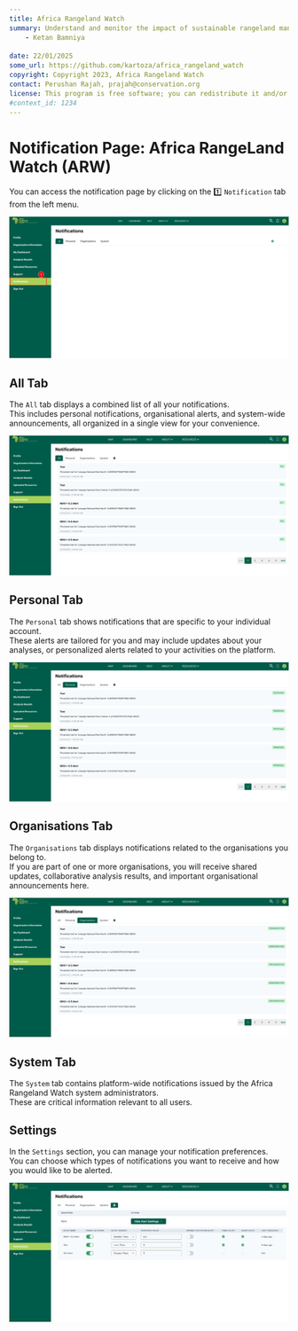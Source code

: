 ```yaml
---
title: Africa Rangeland Watch
summary: Understand and monitor the impact of sustainable rangeland management in Africa.
    - Ketan Bamniya
    
date: 22/01/2025
some_url: https://github.com/kartoza/africa_rangeland_watch
copyright: Copyright 2023, Africa Rangeland Watch
contact: Perushan Rajah, prajah@conservation.org
license: This program is free software; you can redistribute it and/or modify it under the terms of the GNU Affero General Public License as published by the Free Software Foundation; either version 3 of the License, or (at your option) any later version.
#context_id: 1234
---
```


# Notification Page: Africa RangeLand Watch (ARW)

You can access the notification page by clicking on the 1️⃣ `Notification` tab from the left menu.

[![Notification Page](./img/guide-notification-img-1.png)](./img/guide-notification-img-1.png)

## All Tab

The `All` tab displays a combined list of all your notifications.  
This includes personal notifications, organisational alerts, and system-wide announcements, all organized in a single view for your convenience.

[![All Notifications](./img/guide-notification-img-2.png)](./img/guide-notification-img-2.png)

## Personal Tab

The `Personal` tab shows notifications that are specific to your individual account.  
These alerts are tailored for you and may include updates about your analyses, or personalized alerts related to your activities on the platform.

[![Personal Notifications](img/guide-notification-img-3.png)](./img/guide-notification-img-3.png)


## Organisations Tab

The `Organisations` tab displays notifications related to the organisations you belong to.  
If you are part of one or more organisations, you will receive shared updates, collaborative analysis results, and important organisational announcements here.

[![Organisations Notifications](img/guide-notification-img-4.png)](./img/guide-notification-img-4.png)

## System Tab

The `System` tab contains platform-wide notifications issued by the Africa Rangeland Watch system administrators.  
These are critical information relevant to all users.

## Settings

In the `Settings` section, you can manage your notification preferences.  
You can choose which types of notifications you want to receive and how you would like to be alerted.

[![Alert Settings](./img/guide-notification-img-5.png)](./img/guide-notification-img-5.png)
